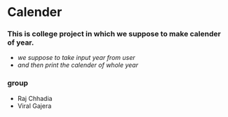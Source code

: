 # Calender

### This is college project in which we suppose to make calender of year.
* *we suppose to take input year from user*
* *and then print the calender of whole year*

### group
* Raj Chhadia
* Viral Gajera 
